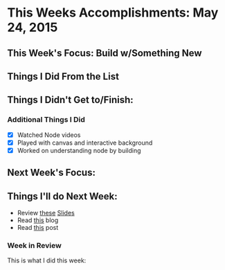 # This Weeks Accomplishments: May 24, 2015

## This Week's Focus: Build w/Something New

## Things I Did From the List

## Things I Didn't Get to/Finish:

### Additional Things I Did

- [x] Watched Node videos
- [x] Played with canvas and interactive background
- [x] Worked on understanding node by building

## Next Week's Focus:

## Things I'll do Next Week:

- Review [these](http://slides.com/amandacheung/responsible-data-visualization#/) [Slides](https://docs.google.com/presentation/d/1r7QXGYOLCh4fcUq0jDdDwKJWNqWK1o4xMtYpKZCJYjM/present?slide=id.p19)
- Read [this](http://2ndscale.com/rtomayko/2012/adopt-an-open-source-process-constraints) blog
- Read [this](https://css-tricks.com/color-filters-can-turn-your-gray-skies-blue/) post

### Week in Review

This is what I did this week:
